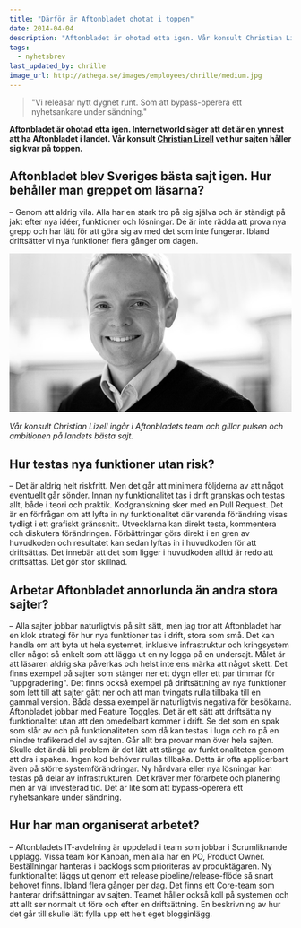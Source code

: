 ```yaml
---
title: "Därför är Aftonbladet ohotat i toppen"
date: 2014-04-04
description: "Aftonbladet är ohotad etta igen. Vår konsult Christian Lizell vet hur sajten håller sig kvar på toppen."
tags:
  - nyhetsbrev
last_updated_by: chrille
image_url: http://athega.se/images/employees/chrille/medium.jpg
---
```

> "Vi releasar nytt dygnet runt. Som att bypass-operera ett nyhetsankare under sändning."

**Aftonbladet är ohotad etta igen. Internetworld säger att det är en ynnest att ha Aftonbladet i landet. Vår konsult [Christian Lizell](/chrille) vet hur sajten håller sig kvar på toppen.**

## Aftonbladet blev Sveriges bästa sajt igen. Hur behåller man greppet om läsarna?

– Genom att aldrig vila. Alla har en stark tro på sig själva och är ständigt på jakt efter nya idéer, funktioner och lösningar. De är inte rädda att prova nya grepp och har lätt för att göra sig av med det som inte fungerar. Ibland driftsätter vi nya funktioner flera gånger om dagen.

![Christian Lizell](/assets/img/employees/chrille.jpg)

_Vår konsult Christian Lizell ingår i Aftonbladets team och gillar pulsen och ambitionen på landets bästa sajt._

## Hur testas nya funktioner utan risk?

– Det är aldrig helt riskfritt. Men det går att minimera följderna av att något eventuellt går sönder. Innan ny funktionalitet tas i drift granskas och testas allt, både i teori och praktik. Kodgranskning sker med en Pull Request. Det är en förfrågan om att lyfta in ny funktionalitet där varenda förändring visas tydligt i ett grafiskt gränssnitt. Utvecklarna kan direkt testa, kommentera och diskutera förändringen.
    Förbättringar görs direkt i en gren av huvudkoden och resultatet kan sedan lyftas in i huvudkoden för att driftsättas. Det innebär att det som ligger i huvudkoden alltid är redo att driftsättas. Det gör stor skillnad.

## Arbetar Aftonbladet annorlunda än andra stora sajter?

– Alla sajter jobbar naturligtvis på sitt sätt, men jag tror att Aftonbladet har en klok strategi för hur nya funktioner tas i drift, stora som små. Det kan handla om att byta ut hela systemet, inklusive infrastruktur och kringsystem eller något så enkelt som att lägga ut en ny logga på en undersajt. Målet är att läsaren aldrig ska påverkas och helst inte ens märka att något skett. Det finns exempel på sajter som stänger ner ett dygn eller ett par timmar för "uppgradering". Det finns också exempel på driftsättning av nya funktioner som lett till att sajter gått ner och att man tvingats rulla tillbaka till en gammal version. Båda dessa exempel är naturligtvis negativa för besökarna.
    Aftonbladet jobbar med Feature Toggles. Det är ett sätt att driftsätta ny funktionalitet utan att den omedelbart kommer i drift. Se det som en spak som slår av och på funktionaliteten som då kan testas i lugn och ro på en mindre trafikerad del av sajten. Går allt bra provar man över hela sajten. Skulle det ändå bli problem är det lätt att stänga av funktionaliteten genom att dra i spaken. Ingen kod behöver rullas tillbaka.
    Detta är ofta applicerbart även på större systemförändringar. Ny hårdvara eller nya lösningar kan testas på delar av infrastrukturen. Det kräver mer förarbete och planering men är väl investerad tid. Det är lite som att bypass-operera ett nyhetsankare under sändning.

## Hur har man organiserat arbetet?

– Aftonbladets IT-avdelning är uppdelad i team som jobbar i Scrumliknande upplägg. Vissa team kör Kanban, men alla har en PO, Product Owner. Beställningar hanteras i backlogs som prioriteras av produktägaren. Ny funktionalitet läggs ut genom ett release pipeline/release-flöde så snart behovet finns. Ibland flera gånger per dag. Det finns ett Core-team som hanterar driftsättningar av sajten. Teamet håller också koll på systemen och att allt ser normalt ut före och efter en driftsättning. En beskrivning av hur det går till skulle lätt fylla upp ett helt eget blogginlägg.
